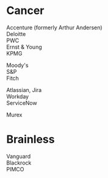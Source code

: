 # Cancer
Accenture (formerly Arthur Andersen)<br>
Deloitte<br>
PWC<br>
Ernst & Young <br>
KPMG <br>

Moody's<br>
S&P<br>
Fitch <br>

Atlassian, Jira<br>
Workday<br>
ServiceNow<br>

Murex<br>

# Brainless<br>
Vanguard<br>
Blackrock<br>
PIMCO<br>
